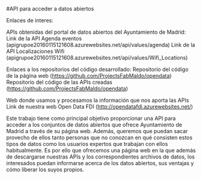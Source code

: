 #API para acceder a datos abiertos

Enlaces de interes:

  APIs obtenidas del portal de datos abiertos del Ayuntamiento de Madrid:
      Link de la API Agenda eventos 
     (apigrupoe20160115121608.azurewebsites.net/api/values/agenda)
      Link de la API Localizaciones Wifi 
     (apigrupoe20160115121608.azurewebsites.net/api/values/Wifi_Locations)

  Enlaces a los repositorios del código desarrollado:
      Repositorio del código de la página web 
     (https://github.com/ProjectsFabMaldo/opendata)
      Repositorio del código de las APIs creadas 
     (https://github.com/ProjectsFabMaldo/opendata)

  Web donde usamos y procesamos la información que nos aporta las APIs
      Link de nuestra web Open Data FDI
     (http://opendatafdi.azurewebsites.net/)


Este trabajo tiene como principal objetivo proporcionar una API para acceder a los conjuntos de datos abiertos que ofrece
Ayuntamiento de Madrid a través de su página web. Además, queremos que puedan sacar provecho de ellos tanto personas que no 
conozcan en qué consisten estos tipos de datos como los usuarios expertos que trabajan con ellos habitualmente. Es por ello 
que ofrecemos una página web en la que además de descargarse nuestras APIs y los correspondientes archivos de datos, los 
interesados puedan informarse acerca de los datos abiertos, sus ventajas y cómo liberar los suyos propios. 
